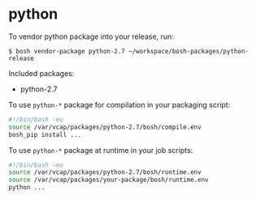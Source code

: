 # python

To vendor python package into your release, run:

```
$ bosh vendor-package python-2.7 ~/workspace/bosh-packages/python-release
```

Included packages:

- python-2.7

To use `python-*` package for compilation in your packaging script:

```bash
#!/bin/bash -eu
source /var/vcap/packages/python-2.7/bosh/compile.env
bosh_pip install ...
```

To use `python-*` package at runtime in your job scripts:

```bash
#!/bin/bash -eu
source /var/vcap/packages/python-2.7/bosh/runtime.env
source /var/vcap/packages/your-package/bosh/runtime.env
python ...
```
